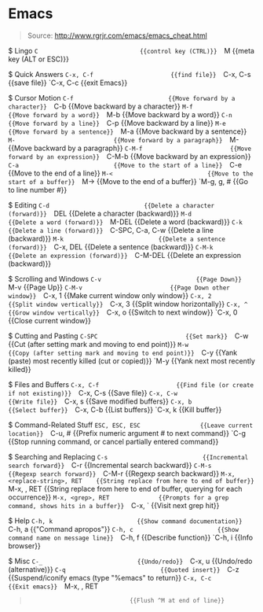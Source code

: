# Emacs

> Source: http://www.rgrjr.com/emacs/emacs_cheat.html

$ Lingo
    `C                             {{control key (CTRL)}} 
    `M                             {{meta key (ALT or ESC)}} 

$ Quick Answers
    `C-x, C-f                      {{find file}} 
    `C-x, C-s                      {{save file}} 
    `C-x, C-c                      {{exit Emacs}} 

$ Cursor Motion
    `C-f                           {{Move forward by a character}} 
    `C-b                           {{Move backward by a character}} 
    `M-f                           {{Move forward by a word}} 
    `M-b                           {{Move backward by a word}} 
    `C-n                           {{Move forward by a line}} 
    `C-p                           {{Move backward by a line}} 
    `M-e                           {{Move forward by a sentence}} 
    `M-a                           {{Move backward by a sentence}} 
    `M-                            {{Move forward by a paragraph}} 
    `M-                            {{Move backward by a paragraph}} 
    `C-M-f                         {{Move forward by an expression}} 
    `C-M-b                         {{Move backward by an expression}} 
    `C-a                           {{Move to the start of a line}} 
    `C-e                           {{Move to the end of a line}} 
    `M-<                           {{Move to the start of a buffer}} 
    `M->                           {{Move to the end of a buffer}} 
    `M-g, g, #                     {{Go to line number #}} 

$ Editing
    `C-d                           {{Delete a character (forward)}} 
    `DEL                           {{Delete a character (backward)}} 
    `M-d                           {{Delete a word (forward)}} 
    `M-DEL                         {{Delete a word (backward)}} 
    `C-k                           {{Delete a line (forward)}} 
    `C-SPC, C-a, C-w               {{Delete a line (backward)}} 
    `M-k                           {{Delete a sentence (forward)}} 
    `C-x, DEL                      {{Delete a sentence (backward)}} 
    `C-M-k                         {{Delete an expression (forward)}} 
    `C-M-DEL                       {{Delete an expression (backward)}} 

$ Scrolling and Windows
    `C-v                           {{Page Down}} 
    `M-v                           {{Page Up}} 
    `C-M-v                         {{Page Down other window}} 
    `C-x, 1                        {{Make current window only window}} 
    `C-x, 2                        {{Split window vertically}} 
    `C-x, 3                        {{Split window horizontally}} 
    `C-x, ^                        {{Grow window vertically}} 
    `C-x, o                        {{Switch to next window}} 
    `C-x, 0                        {{Close current window}} 

$ Cutting and Pasting
    `C-SPC                         {{Set mark}} 
    `C-w                           {{Cut (after setting mark and moving to end point)}} 
    `M-w                           {{Copy (after setting mark and moving to end point)}} 
    `C-y                           {{Yank (paste) most recently killed (cut or copied)}} 
    `M-y                           {{Yank next most recently killed}} 

$ Files and Buffers
    `C-x, C-f                      {{Find file (or create if not existing)}} 
    `C-x, C-s                      {{Save file}} 
    `C-x, C-w                      {{Write file}} 
    `C-x, s                        {{Save modified buffers}} 
    `C-x, b                        {{Select buffer}} 
    `C-x, C-b                      {{List buffers}} 
    `C-x, k                        {{Kill buffer}} 

$ Command-Related Stuff
    `ESC, ESC, ESC                 {{Leave current location}} 
    `C-u, #                        {{Prefix numeric argument # to next command}} 
    `C-g                           {{Stop running command, or cancel partially entered command}} 

$ Searching and Replacing
    `C-s                           {{Incremental search forward}} 
    `C-r                           {{Incremental search backward}} 
    `C-M-s                         {{Regexp search forward}} 
    `C-M-r                         {{Regexp search backward}} 
    `M-x, <replace-string>, RET    {{String replace from here to end of buffer}} 
    `M-x, <query-replace>, RET     {{String replace from here to end of buffer, querying for each occurrence}} 
    `M-x, <grep>, RET              {{Prompts for a grep command, shows hits in a buffer}} 
    `C-x, `                        {{Visit next grep hit}} 

$ Help
    `C-h, k                        {{Show command documentation}} 
    `C-h, a                        {{"Command apropos"}} 
    `C-h, c                        {{Show command name on message line}} 
    `C-h, f                        {{Describe function}} 
    `C-h, i                        {{Info browser}} 

$ Misc
    `C-_                           {{Undo/redo}} 
    `C-x, u                        {{Undo/redo (alternative)}} 
    `C-q                           {{Quoted insert}} 
    `C-z                           {{Suspend/iconify emacs (type "%emacs" to return}} 
    `C-x, C-c                      {{Exit emacs}} 
    `M-x, <shell-strip-ctrl-m>, RET
>                                  {{Flush ^M at end of line}} 

